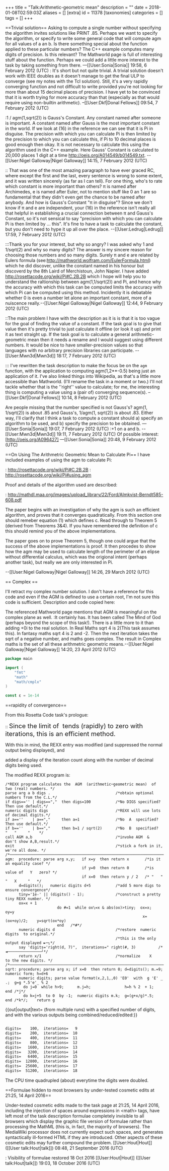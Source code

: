 +++
title = "Talk:Arithmetic-geometric mean"
description = ""
date = 2018-01-08T02:59:03Z
aliases = []
[extra]
id = 11378
[taxonomies]
categories = []
tags = []
+++

==Trivial solution==
Asking to compute a single number without specifying the algorithm invites solutions like PRINT .85.  Perhaps we want to specify the algorithm, or specify to write some general code that will compute agm for all values of a an b.  Is there something special about the function applied to these particular numbers?  The C++ example computes many digits of precision.  Is this relevant?  The Mathworld page is full of interesting stuff about the function.  Perhaps we could add a little more interest to the task by taking something from there.  &mdash;[[User:Sonia|Sonia]] 19:58, 6 February 2012 (UTC)
: It's short but not quite trivial. A trivial solution doesn't work with IEEE doubles as it doesn't manage to get the final ULP to converge (see my notes with the Tcl solution). Still, it's a very rapidly converging function and not difficult to write provided you're not looking for more than about 15 decimal places of precision. I have yet to be convinced that it is worth trying for more accuracy than that (especially as that would require using non-builtin arithmetic). –[[User:Dkf|Donal Fellows]] 09:54, 7 February 2012 (UTC)

:1 / agm(1,sqrt(2)) is Gauss's Constant. Any constant named after someone is important. A constant named after Gauss is the most important constant in the world. If we look at (16) in the reference we can see that it is Pi in disguise. The precision with which you can calculate Pi is then limited by the precision to which you can calculate this, if Pi to 10 decimal places is good enough then okay. It is not necessary to calculate this using the algorithm used in the C++ example. Here Gauss' Constant is calculated to 20,000 places 1 digit at a time http://oeis.org/A014549/b014549.txt. --[[User:Nigel Galloway|Nigel Galloway]] 14:15, 7 February 2012 (UTC)

:: That was one of the most amazing paragraph to have ever graced RC, where except the first and the last, every sentence is wrong to some extent, and it was written sincerely (as far as I can tell).  For one thing, who's to rate which constant is more important than others? π is named after Archimedes, e is named after Euler, not to mention stuff like 0 an 1 are so fundamental that they didn't even get the chance to be named after anybody.  And how is Gauss's Constant "π in disguise"?  Since we don't know if π and e are independent, your (16) in the reference isn't really all that helpful in establishing a crucial connection between π and Gauss's Constant, so it's not sensical to say "precision with which you can calculate Pi is then limited by ... this".  It's fine to have a task to calculate the constant, but you don't need to hype it up all over the place. --[[User:Ledrug|Ledrug]] 17:59, 7 February 2012 (UTC)

:::Thank you for your interest, but why so angry? I was asked why 1 and 1/sqrt(2) and why so many digits? The answer is my sincere reason for choosing those numbers and so many digits. Surely π and e are related by Eulers formula (see:http://mathworld.wolfram.com/EulerFormula.html) which he did discover, unlike the constant named in his honour but discoverd by the 8th Laird of Merchistoun, John Napier. I have added http://rosettacode.org/wiki/Pi#C.2B.2B which I hope will help you to understand the raltionship between agm(1,1/sqrt(2)) and Pi, and hence why the accuracy with which this task can be computed limits the accuracy with which Pi can be computed using this method. Incidently it is debatable whether 0 is even a number let alone an important constant, more of a nuiscence really.--[[User:Nigel Galloway|Nigel Galloway]] 12:44, 9 February 2012 (UTC)

::The main problem I have with the description as it is is that it is too vague for the goal of finding the value of a constant. If the task goal is to give that value then it's pretty trivial to just calculate it offline (or look it up) and print it as text straight up. If the task goal is to calculate a general arithmetic-geometric mean then it needs a rename and I would suggest using different numbers. It would be nice to have smaller-precision values so that languages with no arbitrary precision libraries can participate. --[[User:Mwn3d|Mwn3d]] 18:17, 7 February 2012 (UTC)

::: I've rewritten the task description to make the focus be on the <code>agm</code> function, with the application to computing agm(1,2**-0.5) being just an application of it. I've also linked things into Wikipedia, as that's a little more accessible than Mathworld. (I'll rename the task in a moment or two.) I'll not tackle whether that is the ''right'' value to calculate; for me, the interesting thing is computing a value using a (pair of) converging sequence(s). –[[User:Dkf|Donal Fellows]] 10:14, 8 February 2012 (UTC)

Are people missing that the number specified is not Gauss's?  agm(1, 1/sqrt(2)) is about .85 and Gauss's, 1/agm(1, sqrt(2)) is about .83.  Either way, I'll clarify that I think a task to compute a constant should a) specify an algorithm to be used, and b) specify the precision to be obtained. &mdash;[[User:Sonia|Sonia]] 19:07, 7 February 2012 (UTC)
:+1 on a and b. --[[User:Mwn3d|Mwn3d]] 19:11, 7 February 2012 (UTC)
Of possible interest:  [http://oeis.org/A096427] &mdash;[[User:Sonia|Sonia]] 20:48, 9 February 2012 (UTC)

==On Using The Arithmetric Geometric Mean to Calculate Pi==
I have included examples of using the agm to calculate Pi:

: http://rosettacode.org/wiki/Pi#C.2B.2B
: http://rosettacode.org/wiki/Pi#using_agm

Proof and details of the algorithm used are described:

: http://mathdl.maa.org/images/upload_library/22/Ford/Almkvist-Berndt585-608.pdf

The paper begins with an investigation of why the agm is such an efficient algorithm, and proves that it converges quadratically. From this section one should remeber equation (1) which defines c. Read through to Theorem 5 (derived from Theorems 3&4). If you have remembered the definition of c this should remind you of the above implementations.

The paper goes on to prove Theorem 5, though one could argue that the success of the above implementations is proof. It then procedes to show how the agm may be used to calculate length of the perimeter of an elipse without differential calculus, which was the origional intent (perhaps another task), but really we are only interested in Pi.

--[[User:Nigel Galloway|Nigel Galloway]] 14:26, 29 March 2012 (UTC)

== Complex ==

I'll retract my complex number solution.  I don't have a reference for this code and even if the AGM is defined to use a certain root, I'm not sure this code is sufficient.  Description and code copied here:

The referenced Mathworld page mentions that AGM is meaningful on the complex plane as well.
:It certainly has. It has been called The Mind of God (perhaps beyond the scope of this task!). There is a little more to it than adding +0i to the real solution. In Real Maths sqrt 4 is 2(This task assumes this). In fantasy maths sqrt 4 is 2 and -2. Then the next iteration takes the sqrt of a negative number, and maths goes complex. The result in Complex maths is the set of all these arithmetric geometric means.--[[User:Nigel Galloway|Nigel Galloway]] 14:20, 23 April 2012 (UTC)

```go
package main

import (
    "fmt"
    "math"
    "math/cmplx"
)

const ε = 1e-14
```


==rapidity of convergence==

From this Rosetta Code task's prologue:

:: <big><big>Since the limit of <math>a_n-g_n</math> tends (rapidly) to zero with iterations, this is an efficient method.</big></big>


With this in mind, the REXX entry was modified   (and suppressed the normal output being displayed),   and

added a display of the iteration count along with the number of decimal digits being used.

The modified REXX program is:

```rexx
/*REXX program calculates the  AGM  (arithmetic─geometric mean)  of two (real) numbers. */
parse arg a b digs .                             /*obtain optional numbers from the C.L.*/
if digs=='' | digs==","  then digs=100           /*No DIGS specified?  Then use default.*/
numeric digits digs                              /*REXX will use lots of decimal digits.*/
if a==''    | a==","     then a=1                /*No  A  specified?   Then use default.*/
if b==''    | b==","     then b=1 / sqrt(2)      /*No  B  specified?     "   "     "    */
call AGM a,b                                     /*invoke AGM  &  don't show A,B,result.*/
exit                                             /*stick a fork in it,  we're all done. */
/*──────────────────────────────────────────────────────────────────────────────────────*/
agm:  procedure: parse arg x,y;   if x=y  then return x       /*is it an equality case? */
                                  if y=0  then return 0       /*is value of   Y   zero? */
                                  if x=0  then return y / 2   /* "   "    "   X     "   */
      d=digits();   numeric digits d+5           /*add 5 more digs to ensure convergence*/
      tiny='1e-' || (digits() - 1);              /*construct a pretty tiny REXX number. */
      ox=x + 1
                       do #=1  while ox\=x & abs(ox)>tiny;  ox=x;         oy=y
                                                             x=(ox+oy)/2;    y=sqrt(ox*oy)
                       end   /*#*/
      numeric digits d                           /*restore  numeric digits  to original.*/
                                                 /*this is the only output displayed ►─┐*/
      say 'digits='right(d, 7)",  iterations=" right(#, 3)          /* ◄───────────────┘*/
      return x/1                                 /*normalize    X    to the new digits. */
/*──────────────────────────────────────────────────────────────────────────────────────*/
sqrt: procedure; parse arg x; if x=0  then return 0; d=digits(); m.=9; numeric form; h=d+6
      numeric digits; parse value format(x,2,1,,0) 'E0'  with  g 'E' _ .;  g=g *.5'e'_ % 2
        do j=0  while h>9;      m.j=h;               h=h % 2  + 1;  end /*j*/
        do k=j+5  to 0  by -1;  numeric digits m.k;  g=(g+x/g)*.5;  end /*k*/;    return g
```

{{out|output|text=  (from multiple runs)   with a specified number of digits, and with the various outputs being combined/reduced/edited:}}

```txt

digits=    100,  iterations=   9
digits=    200,  iterations=  10
digits=    400,  iterations=  11
digits=    800,  iterations=  12
digits=   1600,  iterations=  13
digits=   3200,  iterations=  14
digits=   6400,  iterations=  15
digits=  12800,  iterations=  16
digits=  25600,  iterations=  17
digits=  51200,  iterations=  18

```

The CPU time quadrupled (about) everytime the digits were doubled.

==Formulae hidden to most browsers by under-tested cosmetic edits at 21:25, 14 April 2016==

Under-tested cosmetic edits made to the task page at 21:25, 14 April 2016, including the injection of spaces around expressions in &lt;math&gt; tags, have left most of the task description formulae completely invisible to all browsers which display the graphic file version of formulae rather than processing the MathML (this is, in fact, the majority of browsers). The MediaWiki processor does not currently expect such spaces, and generates syntactically ill-formed HTML if they are introduced. Other aspects of these cosmetic edits may further compound the problem. [[User:Hout|Hout]] ([[User talk:Hout|talk]]) 08:48, 21 September 2016 (UTC)

: Visibility of formulae restored 18 Oct 2016 [[User:Hout|Hout]] ([[User talk:Hout|talk]]) 19:03, 18 October 2016 (UTC)
